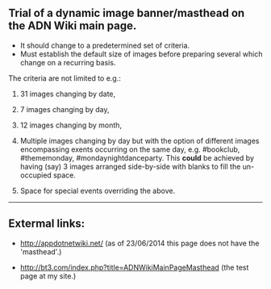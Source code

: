 Trial of a dynamic image banner/masthead on the ADN Wiki main page.
----

- It should change to a predetermined set of criteria.
- Must establish the default size of images before preparing several which change on a recurring basis.

The criteria are not limited to e.g.:

1. 31 images changing by date,

2. 7 images changing by day,

3. 12 images changing by month,

4. Multiple images changing by day but with the option of different images encompassing exents occurring on the same day, e.g.    #bookclub, #thememonday, #mondaynightdanceparty.
   This **could** be achieved by having (say) 3 images arranged side-by-side with blanks to fill the un-occupied space.

5. Space for special events overriding the above.

----

Extermal links:
----
- http://appdotnetwiki.net/ (as of 23/06/2014 this page does not have the 'masthead'.)

- http://bt3.com/index.php?title=ADNWikiMainPageMasthead (the test page at my site.)
